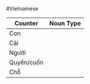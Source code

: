 #Vietnamese 

| Counter    | Noun Type |
| ---------- | --------- |
| Con        |           |
| Cái        |           |
| Người      |           |
| Quyển/cuốn |           |
| Chỗ        |           |
